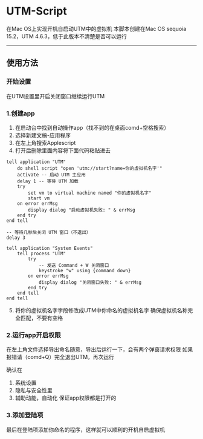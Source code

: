 # UTM-Script
在Mac OS上实现开机自启动UTM中的虚拟机
本脚本创建在Mac OS sequoia 15.2，UTM 4.6.3，低于此版本不清楚是否可以运行
***
## 使用方法

### 开始设置
在UTM设置里开启关闭窗口继续运行UTM
### 1.创建app
1. 在启动台中找到自动操作app（找不到的在桌面comd+空格搜索）
2. 选择新建文稿-应用程序
3. 在左上角搜索Applescript
4. 打开后删除里面内容将下面代码粘贴进去
```
tell application "UTM"
	do shell script "open 'utm://start?name=你的虚拟机名字'"
	activate -- 启动 UTM 主应用
	delay 1 -- 等待 UTM 加载
	try
		set vm to virtual machine named "你的虚拟机名字"
		start vm
	on error errMsg
		display dialog "启动虚拟机失败: " & errMsg
	end try
end tell

-- 等待几秒后关闭 UTM 窗口（不退出）
delay 3

tell application "System Events"
	tell process "UTM"
		try
			-- 发送 Command + W 关闭窗口
			keystroke "w" using {command down}
		on error errMsg
			display dialog "关闭窗口失败: " & errMsg
		end try
	end tell
end tell
```
5. 将你的虚拟机名字字段修改成UTM中你命名的虚拟机名字
   确保虚拟机名称完全匹配，不要有空格
### 2.运行app开启权限
在左上角文件选择导出命名随意，导出后运行一下，会有两个弹窗请求权限
如果报错请（comd+Q）完全退出UTM，再次运行

确认在
1. 系统设置
2. 隐私与安全性里
3. 辅助动能，自动化
保证app权限都是打开的
### 3.添加登陆项
最后在登陆项添加你命名的程序，这样就可以顺利的开机自启虚拟机
